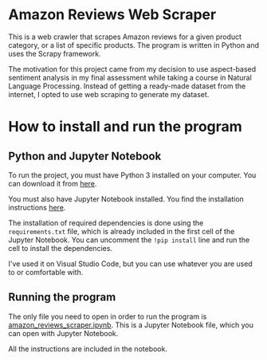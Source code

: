 # Amazon Reviews Web Scraper

This is a web crawler that scrapes Amazon reviews for a given product category, or a list of specific products. The program is written in Python and uses the Scrapy framework.

The motivation for this project came from my decision to use aspect-based sentiment analysis in my final assessment while taking a course in Natural Language Processing. Instead of getting a ready-made dataset from the internet, I opted to use web scraping to generate my dataset.

# How to install and run the program

## Python and Jupyter Notebook

To run the project, you must have Python 3 installed on your computer. You can download it from [here](https://www.python.org/downloads/).

You must also have Jupyter Notebook installed. You find the installation instructions [here](https://jupyter.org/install).

The installation of required dependencies is done using the `requirements.txt` file, which is already included in the first cell of the Jupyter Notebook. You can uncomment the `!pip install` line and run the cell to install the dependencies.

I've used it on Visual Studio Code, but you can use whatever you are used to or comfortable with.

## Running the program

The only file you need to open in order to run the program is [amazon_reviews_scraper.ipynb](amcerri/amazon-reviews-scraper/blob/master/amazon_reviews_scraper.ipynb). This is a Jupyter Notebook file, which you can open with Jupyter Notebook. 

All the instructions are included in the notebook.